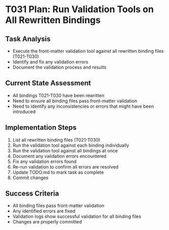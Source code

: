 # T031 Plan: Run Validation Tools on All Rewritten Bindings

## Task Analysis
- Execute the front-matter validation tool against all rewritten binding files (T021-T030)
- Identify and fix any validation errors
- Document the validation process and results

## Current State Assessment
- All bindings T021-T030 have been rewritten
- Need to ensure all binding files pass front-matter validation
- Need to identify any inconsistencies or errors that might have been introduced

## Implementation Steps
1. List all rewritten binding files (T021-T030)
2. Run the validation tool against each binding individually
3. Run the validation tool against all bindings at once
4. Document any validation errors encountered
5. Fix any validation errors found
6. Re-run validation to confirm all errors are resolved
7. Update TODO.md to mark task as complete
8. Commit changes

## Success Criteria
- All binding files pass front-matter validation
- Any identified errors are fixed
- Validation logs show successful validation for all binding files
- Changes are properly committed